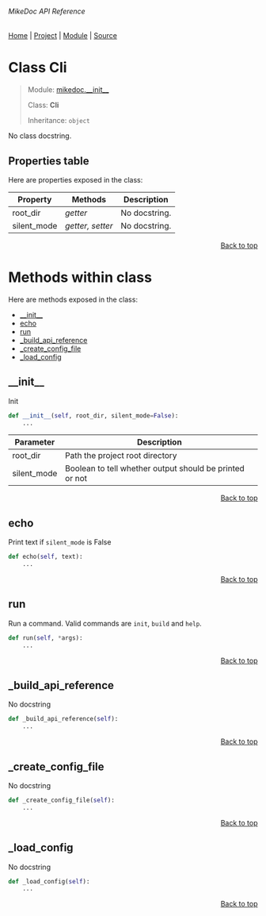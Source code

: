 ###### MikeDoc API Reference
[Home](/docs/api/README.md) | [Project](/README.md) | [Module](/docs/api/modules/mikedoc/__init__/README.md) | [Source](/mikedoc/__init__.py)

# Class Cli
> Module: [mikedoc.\_\_init\_\_](/docs/api/modules/mikedoc/__init__/README.md)
>
> Class: **Cli**
>
> Inheritance: `object`

No class docstring.

## Properties table
Here are properties exposed in the class:

| Property | Methods | Description |
| --- | --- | --- |
| root\_dir | _getter_ | No docstring. |
| silent\_mode | _getter, setter_ | No docstring. |

<p align="right"><a href="#mikedoc-api-reference">Back to top</a></p>

# Methods within class
Here are methods exposed in the class:
- [\_\_init\_\_](#__init__)
- [echo](#echo)
- [run](#run)
- [\_build\_api\_reference](#_build_api_reference)
- [\_create\_config\_file](#_create_config_file)
- [\_load\_config](#_load_config)

## \_\_init\_\_
Init

```python
def __init__(self, root_dir, silent_mode=False):
    ...
```

| Parameter | Description |
| --- | --- |
| root\_dir | Path the project root directory |
| silent\_mode | Boolean to tell whether output should be printed or not |

<p align="right"><a href="#mikedoc-api-reference">Back to top</a></p>

## echo
Print text if `silent_mode` is False

```python
def echo(self, text):
    ...
```

<p align="right"><a href="#mikedoc-api-reference">Back to top</a></p>

## run
Run a command. Valid commands are `init`, `build` and `help`.

```python
def run(self, *args):
    ...
```

<p align="right"><a href="#mikedoc-api-reference">Back to top</a></p>

## \_build\_api\_reference
No docstring

```python
def _build_api_reference(self):
    ...
```

<p align="right"><a href="#mikedoc-api-reference">Back to top</a></p>

## \_create\_config\_file
No docstring

```python
def _create_config_file(self):
    ...
```

<p align="right"><a href="#mikedoc-api-reference">Back to top</a></p>

## \_load\_config
No docstring

```python
def _load_config(self):
    ...
```

<p align="right"><a href="#mikedoc-api-reference">Back to top</a></p>
